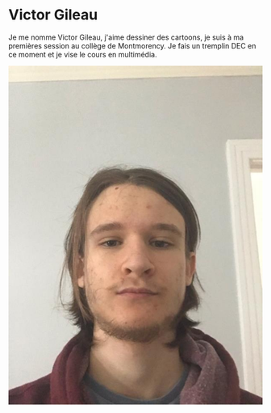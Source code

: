 # Victor Gileau

Je me nomme Victor Gileau, j'aime dessiner des cartoons, je suis à ma premières session au collège de Montmorency. Je fais un tremplin DEC en ce moment et je vise le cours en multimédia.

![photo](photo/photo_moi.jpg)
